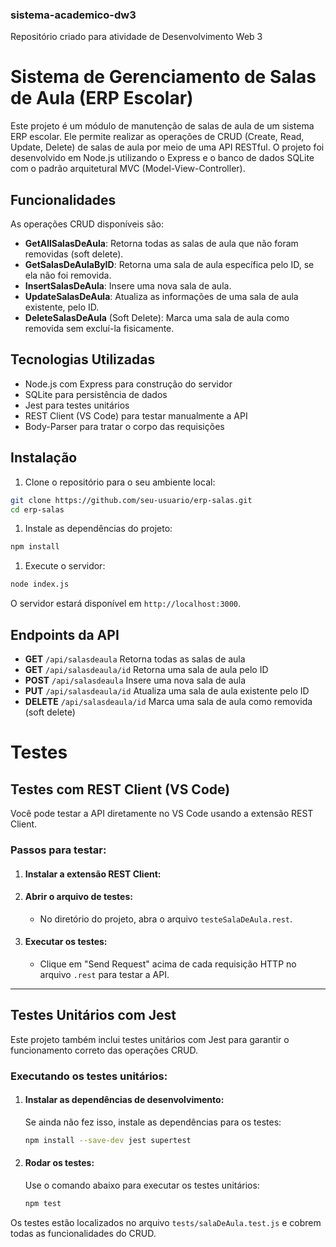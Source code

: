 ### sistema-academico-dw3

Repositório criado para atividade de Desenvolvimento Web 3

# Sistema de Gerenciamento de Salas de Aula (ERP Escolar)

Este projeto é um módulo de manutenção de salas de aula de um sistema ERP escolar. Ele permite realizar as operações de CRUD (Create, Read, Update, Delete) de salas de aula por meio de uma API RESTful. O projeto foi desenvolvido em Node.js utilizando o Express e o banco de dados SQLite com o padrão arquitetural MVC (Model-View-Controller).

## Funcionalidades

As operações CRUD disponíveis são:

- **GetAllSalasDeAula**: Retorna todas as salas de aula que não foram removidas (soft delete).
- **GetSalasDeAulaByID**: Retorna uma sala de aula específica pelo ID, se ela não foi removida.
- **InsertSalasDeAula**: Insere uma nova sala de aula.
- **UpdateSalasDeAula**: Atualiza as informações de uma sala de aula existente, pelo ID.
- **DeleteSalasDeAula** (Soft Delete): Marca uma sala de aula como removida sem excluí-la fisicamente.

## Tecnologias Utilizadas

- Node.js com Express para construção do servidor
- SQLite para persistência de dados
- Jest para testes unitários
- REST Client (VS Code) para testar manualmente a API
- Body-Parser para tratar o corpo das requisições

## Instalação

1. Clone o repositório para o seu ambiente local:

```bash
git clone https://github.com/seu-usuario/erp-salas.git
cd erp-salas
```

1. Instale as dependências do projeto:

```bash
npm install
```

1. Execute o servidor:

```bash
node index.js
```

O servidor estará disponível em `http://localhost:3000`.

## Endpoints da API

- **GET** `/api/salasdeaula` Retorna todas as salas de aula
- **GET** `/api/salasdeaula/id` Retorna uma sala de aula pelo ID
- **POST** `/api/salasdeaula` Insere uma nova sala de aula
- **PUT** `/api/salasdeaula/id` Atualiza uma sala de aula existente pelo ID
- **DELETE** `/api/salasdeaula/id` Marca uma sala de aula como removida (soft delete)

# Testes

## Testes com REST Client (VS Code)

Você pode testar a API diretamente no VS Code usando a extensão REST Client.

### Passos para testar:

1. #### Instalar a extensão REST Client:

2. #### Abrir o arquivo de testes:

    - No diretório do projeto, abra o arquivo `testeSalaDeAula.rest`.

3. #### Executar os testes:

    - Clique em "Send Request" acima de cada requisição HTTP no arquivo `.rest` para testar a API.

---

## Testes Unitários com Jest

Este projeto também inclui testes unitários com Jest para garantir o funcionamento correto das operações CRUD.

### Executando os testes unitários:

1. #### Instalar as dependências de desenvolvimento:

    Se ainda não fez isso, instale as dependências para os testes:

    ```bash
    npm install --save-dev jest supertest
    ```

2. #### Rodar os testes:

    Use o comando abaixo para executar os testes unitários:

    ```bash
    npm test
    ```

Os testes estão localizados no arquivo `tests/salaDeAula.test.js` e cobrem todas as funcionalidades do CRUD.
